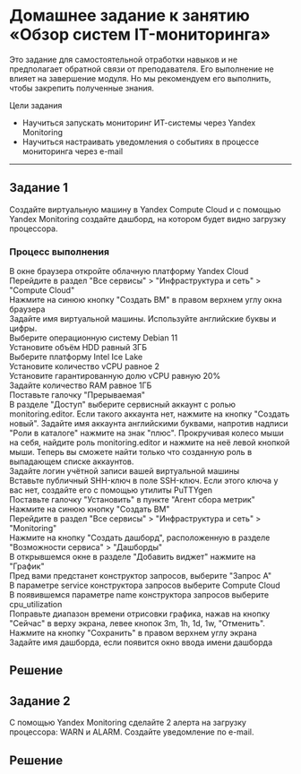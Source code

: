 # Домашнее задание к занятию «Обзор систем IT-мониторинга»  
Это задание для самостоятельной отработки навыков и не предполагает обратной связи от преподавателя. Его выполнение не влияет на завершение модуля. Но мы рекомендуем его выполнить, чтобы закрепить полученные знания.  

Цели задания  
- Научиться запускать мониторинг ИТ-системы через Yandex Monitoring
- Научиться настраивать уведомления о событиях в процессе мониторинга через e-mail
---
## Задание 1
Создайте виртуальную машину в Yandex Compute Cloud и с помощью Yandex Monitoring создайте дашборд, на котором будет видно загрузку процессора.

### Процесс выполнения
В окне браузера откройте облачную платформу Yandex Cloud  
Перейдите в раздел "Все сервисы" > "Инфраструктура и сеть" > "Compute Cloud"  
Нажмите на синюю кнопку "Создать ВМ" в правом верхнем углу окна браузера  
Задайте имя виртуальной машины. Используйте английские буквы и цифры.  
Выберите операционную систему Debian 11  
Установите объём HDD равный 3ГБ  
Выберите платформу Intel Ice Lake  
Установите количество vCPU равное 2  
Установите гарантированную долю vCPU равную 20%  
Задайте количество RAM равное 1ГБ  
Поставьте галочку "Прерываемая"  
В разделе "Доступ" выберите сервисный аккаунт с ролью monitoring.editor. Если такого аккаунта нет, нажмите на кнопку "Создать новый". Задайте имя аккаунта английскими буквами, напротив надписи "Роли в каталоге" нажмите на знак "плюс". Прокручивая колесо мыши на себя, найдите роль monitoring.editor и нажмите на неё левой кнопкой мыши. Теперь вы сможете найти только что созданную роль в выпадающем списке аккаунтов.  
Задайте логин учётной записи вашей виртуальной машины  
Вставьте публичный SHH-ключ в поле SSH-ключ. Если этого ключа у вас нет, создайте его с помощью утилиты PuTTYgen  
Поставьте галочку "Установить" в пункте "Агент сбора метрик"  
Нажмите на синюю кнопку "Создать ВМ"  
Перейдите в раздел "Все сервисы" > "Инфраструктура и сеть" > "Monitoring"  
Нажмите на кнопку "Создать дашборд", расположенную в разделе "Возможности сервиса" > "Дашборды"  
В открывшемся окне в разделе "Добавить виджет" нажмите на "График"  
Пред вами предстанет конструктор запросов, выберите "Запрос А"  
В параметре service конструктора запросов выберите Compute Cloud  
В появившемся параметре name конструктора запросов выберите cpu_utilization  
Поправьте диапазон времени отрисовки графика, нажав на кнопку "Сейчас" в верху экрана, левее кнопок 3m, 1h, 1d, 1w, "Отменить".  
Нажмите на кнопку "Сохранить" в правом верхнем углу экрана  
Задайте имя дашборда, если появится окно ввода имени дашборда  

## Решение

## Задание 2
С помощью Yandex Monitoring сделайте 2 алерта на загрузку процессора: WARN и ALARM. Создайте уведомление по e-mail.  

## Решение

